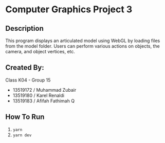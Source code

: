 # Computer Graphics Project 3

## Description

This program displays an articulated model using WebGL by loading files from the model folder. Users can perform various actions on objects, the camera, and object vertices, etc.

## Created By:
Class K04 - Group 15  
- 13519172 / Muhammad Zubair  
- 13519180 / Karel Renaldi  
- 13519183 / Afifah Fathimah Q  

## How To Run
1. `yarn`  
2. `yarn dev`
